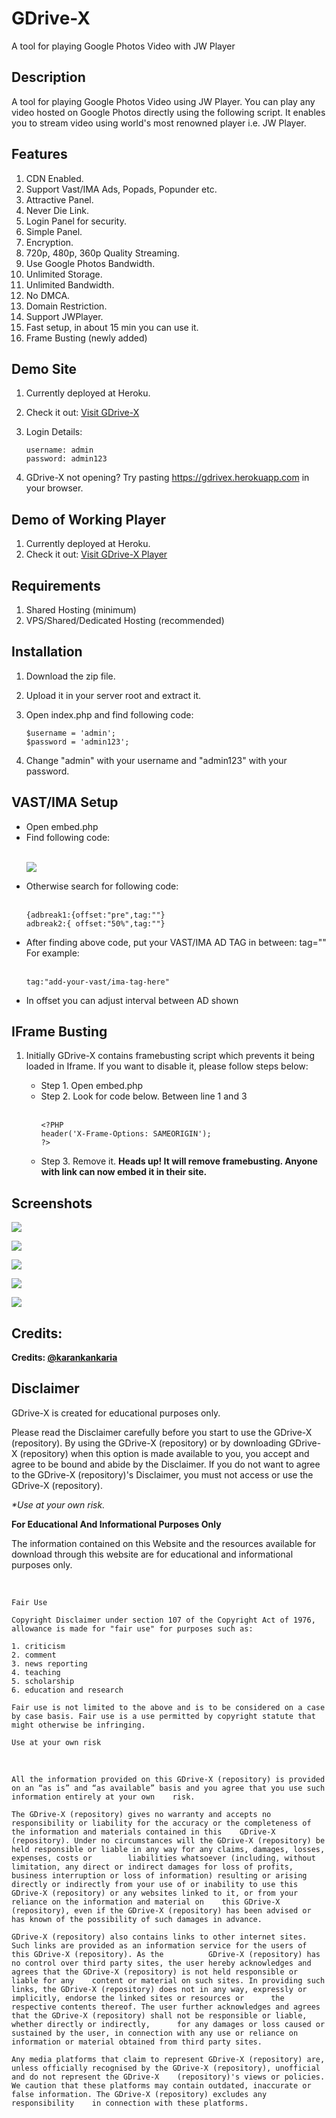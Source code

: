 # GDrive-X
A tool for playing Google Photos Video with JW Player

## Description

A tool for playing Google Photos Video using JW Player. You can play any video hosted on Google Photos directly using the following script. It enables you to stream video using world's most renowned player i.e. JW Player.

## Features

1. CDN Enabled.
2. Support Vast/IMA Ads, Popads, Popunder etc.
3. Attractive Panel.
4. Never Die Link.
4. Login Panel for security.
5. Simple Panel.
7. Encryption.
8. 720p, 480p, 360p Quality Streaming.
9. Use Google Photos Bandwidth.
10. Unlimited Storage.
11. Unlimited Bandwidth.
12. No DMCA.
13. Domain Restriction.
14. Support JWPlayer.
15. Fast setup, in about 15 min you can use it.
16. Frame Busting (newly added)

## Demo Site

1. Currently deployed at Heroku.
2. Check it out: <a href="https://gdrivex.herokuapp.com" target="_blank">Visit GDrive-X</a>
3. Login Details:

   ```
   username: admin
   password: admin123
   ```

4. GDrive-X not opening? Try pasting https://gdrivex.herokuapp.com in your browser. 

## Demo of Working Player

1. Currently deployed at Heroku.
2. Check it out: <a href="https://gdrivex.herokuapp.com/embed.php?url=VnBkYnFkQXNvbmRrL0c1aVRkV1BHUXJYSHhqTmxiSkJVeHZBRGU2enhNb24xeFdVM1hlblVSZmcyY3hiWU9uSEpDdTMrdTdPUXo1VmZ0VzVwbGhGcXZpTDR5eWRtelZDKzhyZEdrY1VHdllGS2ExNE11K1g5MW9KcXRYdmtXRHZ0U3c1RVNrZ25SMjJFeGZjUEdCcXFhNG9OL3N3bGhKck1xeGZNSlpLNXl4bmRxVmFFZCtXb0lqc3BpTGd0SGlmTjkwWkJZYzlKY05RUHY2V09EMFNNZTd2dW5NakFrWlBBbHd6WVp0N2htRGpiY3J0bWFYNUdzemFJTFp0MGVEMFEyYnd3a2tuRXhiajdVZHlYbXdrUHc9PQ==&sub=&poster=https://i.gadgets360cdn.com/large/google_photos_1526539307005.jpg" target="_blank">Visit GDrive-X Player</a>

## Requirements

1. Shared Hosting (minimum)
2. VPS/Shared/Dedicated Hosting (recommended) 

## Installation

1. Download the zip file.
2. Upload it in your server root and extract it. 
3. Open index.php and find following code:

   ```
   $username = 'admin';
   $password = 'admin123';
   ```
   
4. Change "admin" with your username and "admin123" with your password.

## VAST/IMA Setup

<ul>
   <li>Open embed.php</li>
   
   <li>Find following code:</li>
   <br />

![](https://raw.githubusercontent.com/karankankaria/JWPlayer/master/assets/advast_setup.jpg)
   <br />

   <li>Otherwise search for following code:</li><br />

   ```
   {adbreak1:{offset:"pre",tag:""}
   adbreak2:{ offset:"50%",tag:""}
   ```
   
   <li>After finding above code, put your VAST/IMA AD TAG in between: tag="" For example:</li>
   <br />
   
   ```
   tag:"add-your-vast/ima-tag-here"
   ```
   
   <li>In offset you can adjust interval between AD shown</li>
</ul>

## IFrame Busting

1. Initially GDrive-X contains framebusting script which prevents it being loaded in Iframe. If you want to disable it, please follow steps below:
   <ul>
   <li>Step 1. Open embed.php</li>
   <li>Step 2. Look for code below. Between line 1 and 3</li>
   <br>
      
       <?PHP
       header('X-Frame-Options: SAMEORIGIN');
       ?>
       
   <li>Step 3. Remove it. <strong>Heads up! It will remove framebusting. Anyone with link can now embed it in their site.</strong></li>
   
   </ul>

## Screenshots

![](https://raw.githubusercontent.com/karankankaria/JWPlayer/master/assets/Screenshot%20(177).png)


![](https://raw.githubusercontent.com/karankankaria/JWPlayer/master/assets/Screenshot%20(199).jpg)


![](https://raw.githubusercontent.com/karankankaria/JWPlayer/master/assets/screencapturegooglephoto.jpg)


![](https://raw.githubusercontent.com/karankankaria/JWPlayer/master/assets/Screenshot%20(180).png)


![](https://raw.githubusercontent.com/karankankaria/JWPlayer/master/assets/Screenshot%20(181).png)


## Credits:

<p><b>Credits: <a href="https://github.com/karankankaria" target="_blank">@karankankaria</a></b></p>

## Disclaimer

GDrive-X is created for educational purposes only.

<p>Please read the Disclaimer carefully before you start to use the GDrive-X (repository). By using the GDrive-X (repository) or by downloading GDrive-X (repository) when this option is made available to you, you accept and agree to be bound and abide by the Disclaimer. If you do not want to agree to the GDrive-X (repository)'s Disclaimer, you must not access or use the GDrive-X (repository).</p>

<i>*Use at your own risk.</i>

<b>For Educational And Informational Purposes Only</b>

<p>The information contained on this Website and the resources available for download through this website are for educational and informational purposes only.</p>
<br>

   ```
   Fair Use

   Copyright Disclaimer under section 107 of the Copyright Act of 1976, allowance is made for "fair use" for purposes such as:

   1. criticism
   2. comment 
   3. news reporting 
   4. teaching 
   5. scholarship
   6. education and research

   Fair use is not limited to the above and is to be considered on a case by case basis. Fair use is a use permitted by copyright statute that might otherwise be infringing.

   Use at your own risk
   ```
<br>

   ```
   All the information provided on this GDrive-X (repository) is provided on an “as is” and “as available” basis and you agree that you use such information entirely at your own    risk.

   The GDrive-X (repository) gives no warranty and accepts no responsibility or liability for the accuracy or the completeness of the information and materials contained in this    GDrive-X (repository). Under no circumstances will the GDrive-X (repository) be held responsible or liable in any way for any claims, damages, losses, expenses, costs or        liabilities whatsoever (including, without limitation, any direct or indirect damages for loss of profits, business interruption or loss of information) resulting or arising    directly or indirectly from your use of or inability to use this GDrive-X (repository) or any websites linked to it, or from your reliance on the information and material on    this GDrive-X (repository), even if the GDrive-X (repository) has been advised or has known of the possibility of such damages in advance.

   GDrive-X (repository) also contains links to other internet sites. Such links are provided as an information service for the users of this GDrive-X (repository). As the          GDrive-X (repository) has no control over third party sites, the user hereby acknowledges and agrees that the GDrive-X (repository) is not held responsible or liable for any    content or material on such sites. In providing such links, the GDrive-X (repository) does not in any way, expressly or implicitly, endorse the linked sites or resources or      the respective contents thereof. The user further acknowledges and agrees that the GDrive-X (repository) shall not be responsible or liable, whether directly or indirectly,      for any damages or loss caused or sustained by the user, in connection with any use or reliance on information or material obtained from third party sites.

   Any media platforms that claim to represent GDrive-X (repository) are, unless officially recognised by the GDrive-X (repository), unofficial and do not represent the GDrive-X    (repository)'s views or policies. We caution that these platforms may contain outdated, inaccurate or false information. The GDrive-X (repository) excludes any responsibility    in connection with these platforms.
   ```
